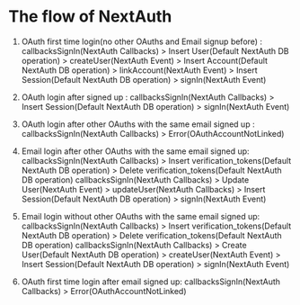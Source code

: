 # The flow of NextAuth

1. OAuth first time login(no other OAuths and Email signup before) : callbacksSignIn(NextAuth Callbacks) > Insert User(Default NextAuth DB operation) > createUser(NextAuth Event) > Insert Account(Default NextAuth DB operation) > linkAccount(NextAuth Event) > Insert Session(Default NextAuth DB operation) > signIn(NextAuth Event)

2. OAuth login after signed up : callbacksSignIn(NextAuth Callbacks) > Insert Session(Default NextAuth DB operation) > signIn(NextAuth Event)

3. OAuth login after other OAuths with the same email signed up : callbacksSignIn(NextAuth Callbacks) > Error(OAuthAccountNotLinked)

4. Email login after other OAuths with the same email signed up: callbacksSignIn(NextAuth Callbacks) > Insert verification_tokens(Default NextAuth DB operation) > Delete verification_tokens(Default NextAuth DB operation)
   callbacksSignIn(NextAuth Callbacks) > Update User(NextAuth Event) > updateUser(NextAuth Callbacks) > Insert Session(Default NextAuth DB operation) > signIn(NextAuth Event)

5. Email login without other OAuths with the same email signed up: callbacksSignIn(NextAuth Callbacks) > Insert verification_tokens(Default NextAuth DB operation) > Delete verification_tokens(Default NextAuth DB operation)
   callbacksSignIn(NextAuth Callbacks) > Create User(Default NextAuth DB operation) > createUser(NextAuth Event) > Insert Session(Default NextAuth DB operation) > signIn(NextAuth Event)

6. OAuth first time login after email signed up: callbacksSignIn(NextAuth Callbacks) > Error(OAuthAccountNotLinked)

